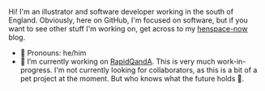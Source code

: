 Hi!
I'm an illustrator and software developer working in the south of England.
Obviously, here on GitHub, I'm focused on software, but if you want to see other stuff I'm working on, get across to my [henspace-now](https://henspace-now.blogspot.com) blog.

- 👦 Pronouns: he/him
- 🔨 I’m currently working on [RapidQandA](https://github.com/henspace/text2lesson). This is very much work-in-progress.
  I'm not currently looking for collaborators, as this is a bit of a pet project at the moment. But who knows what the future holds 😬.
